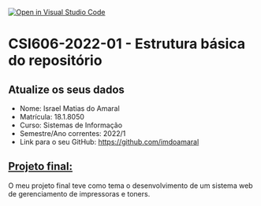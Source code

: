 [![Open in Visual Studio Code](https://classroom.github.com/assets/open-in-vscode-c66648af7eb3fe8bc4f294546bfd86ef473780cde1dea487d3c4ff354943c9ae.svg)](https://classroom.github.com/online_ide?assignment_repo_id=8735225&assignment_repo_type=AssignmentRepo)
# **CSI606-2022-01 - Estrutura básica do repositório**

## Atualize os seus dados

- Nome: Israel Matias do Amaral
- Matrícula: 18.1.8050
- Curso: Sistemas de Informação
- Semestre/Ano correntes: 2022/1
- Link para o seu GitHub: https://github.com/imdoamaral

## [Projeto final:](./Projeto/README.md)

O meu projeto final teve como tema o desenvolvimento de um sistema web de gerenciamento de impressoras e toners.
